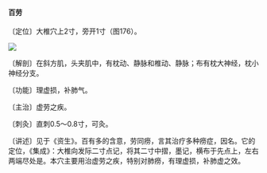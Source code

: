 #### 百劳

〔定位〕大椎穴上2寸，旁开1寸（图176）。

![](./img/图176.jpg)

〔解剖〕在斜方肌，头夹肌中，有枕动、静脉和椎动、静脉；布有枕大神经，枕小神经分支。

〔功能〕理虚损，补肺气。

〔主治〕虚劳之疾。

〔刺灸〕直刺0.5～0.8寸，可灸。

〔讲述〕见于《资生》。百有多的含意，劳同痨，言其治疗多种痨症，因名。它的定位，《集成》：大椎向发际二寸点记，将其二寸中摺，墨记，横布于先点上，左右两端尽处是。本穴主要用治虚劳之疾，特别对肺痨，有理虚损，补肺虚之效。
